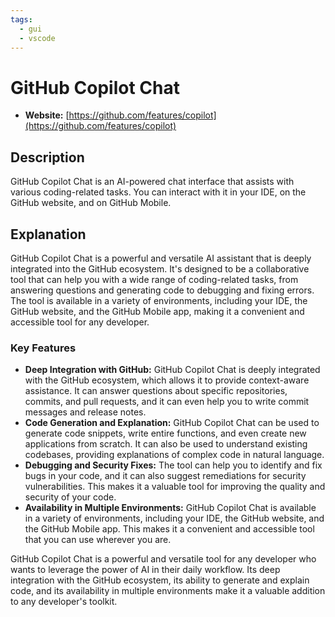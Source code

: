 ```yaml
---
tags:
  - gui
  - vscode
---
```


# GitHub Copilot Chat

- **Website:** [https://github.com/features/copilot](https://github.com/features/copilot)

## Description

GitHub Copilot Chat is an AI-powered chat interface that assists with various coding-related tasks. You can interact with it in your IDE, on the GitHub website, and on GitHub Mobile.

## Explanation

GitHub Copilot Chat is a powerful and versatile AI assistant that is deeply integrated into the GitHub ecosystem. It's designed to be a collaborative tool that can help you with a wide range of coding-related tasks, from answering questions and generating code to debugging and fixing errors. The tool is available in a variety of environments, including your IDE, the GitHub website, and the GitHub Mobile app, making it a convenient and accessible tool for any developer.

### Key Features

*   **Deep Integration with GitHub:** GitHub Copilot Chat is deeply integrated with the GitHub ecosystem, which allows it to provide context-aware assistance. It can answer questions about specific repositories, commits, and pull requests, and it can even help you to write commit messages and release notes.
*   **Code Generation and Explanation:** GitHub Copilot Chat can be used to generate code snippets, write entire functions, and even create new applications from scratch. It can also be used to understand existing codebases, providing explanations of complex code in natural language.
*   **Debugging and Security Fixes:** The tool can help you to identify and fix bugs in your code, and it can also suggest remediations for security vulnerabilities. This makes it a valuable tool for improving the quality and security of your code.
*   **Availability in Multiple Environments:** GitHub Copilot Chat is available in a variety of environments, including your IDE, the GitHub website, and the GitHub Mobile app. This makes it a convenient and accessible tool that you can use wherever you are.

GitHub Copilot Chat is a powerful and versatile tool for any developer who wants to leverage the power of AI in their daily workflow. Its deep integration with the GitHub ecosystem, its ability to generate and explain code, and its availability in multiple environments make it a valuable addition to any developer's toolkit.

